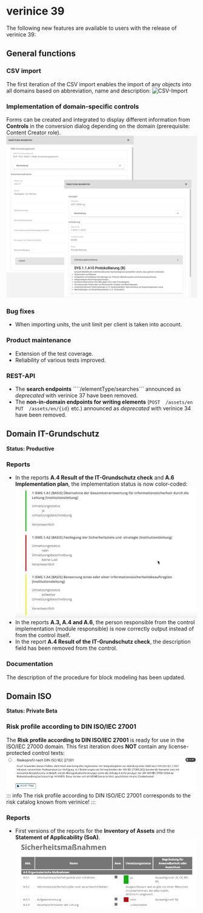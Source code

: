 <!-- © 2025 The Project Contributors - see AUTHORS.txt -->
# verinice 39

The following new features are available to users with the release of verinice 39:

## General functions

### CSV import

The first iteration of the CSV import enables the import of any objects into all domains based on abbreviation, name and description:
![CSV-Import]( /assets/en/release-notes/verinice-39-csv-import.de.gif)

### Implementation of domain-specific controls

Forms can be created and integrated to display different information from **Controls** in the conversion dialog depending on the domain (prerequisite: Content Creator role).
![RI Forms for Controls]( /assets/en/release-notes/verinice-39-ri-form-control.de.png)

### Bug fixes

- When importing units, the unit limit per client is taken into account.

### Product maintenance

- Extension of the test coverage.
- Reliability of various tests improved.

### REST-API

- The **search endpoints** ````/elementType/searches``` announced as *deprecated* with verinice 37 have been removed.
- The **non-in-domain endpoints for writing elements** (```POST  /assets/en``` ```PUT  /assets/en/{id}``` etc.) announced as *deprecated* with verinice 34 have been removed.

## Domain IT-Grundschutz

**Status: Productive**

### Reports

- In the reports **A.4 Result of the IT-Grundschutz check** and **A.6 Implementation plan**, the implementation status is now color-coded:
![Implementation status color-coded]( /assets/en/release-notes/verinice-39-it-gs-report.de.png)
- In the reports **A.3, A.4 and A.6**, the person responsible from the control implementation (module responsible) is now correctly output instead of from the control itself.
- In the report **A.4 Result of the IT-Grundschutz check**, the description field has been removed from the control.

### Documentation

The description of the procedure for block modeling has been updated.

## Domain ISO

**Status: Private Beta**

### Risk profile according to DIN ISO/IEC 27001

The **Risk profile according to DIN ISO/IEC 27001** is ready for use in the ISO/IEC 27000 domain. This first iteration does **NOT** contain any license-protected control texts:
![Risk profile according to DIN ISO/IEC 27001]( /assets/en/release-notes/verinice-39-iso-risiko-profil.de.png)
::: info The risk profile according to DIN ISO/IEC 27001 corresponds to the risk catalog known from verinice!
:::

### Reports

- First versions of the reports for the **Inventory of Assets** and the **Statement of Applicability (SoA)**.
![ISO-Reports]( /assets/en/release-notes/verinice-39-soa-report.de.png)
